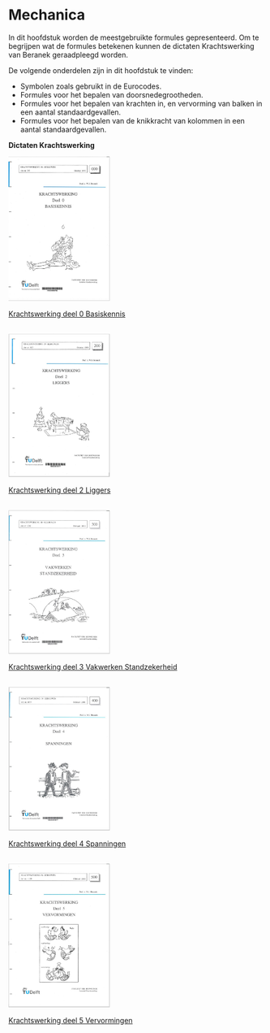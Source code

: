 # Mechanica

In dit hoofdstuk worden de meestgebruikte formules gepresenteerd. Om te begrijpen wat de formules betekenen kunnen de dictaten Krachtswerking van Beranek geraadpleegd worden.

De volgende onderdelen zijn in dit hoofdstuk te vinden:

- Symbolen zoals gebruikt in de Eurocodes.
- Formules voor het bepalen van doorsnedegrootheden.
- Formules voor het bepalen van krachten in, en vervorming van balken in een aantal standaardgevallen.
- Formules voor het bepalen van de knikkracht van kolommen in een aantal standaardgevallen.

**Dictaten Krachtswerking**

<img src="Images/0.jpg" alt="Krachtswerking deel 0 Basiskennis" width="200px">

[Krachtswerking deel 0 Basiskennis](Krachtswerking_deel_0_Basiskennis.pdf)

<br>

<img src="Images/2.jpg" alt="Krachtswerking deel 2 Liggers" width="200px">

[Krachtswerking deel 2 Liggers](Krachtswerking_deel_2_Liggers.pdf)

<br>

<img src="Images/3.jpg" alt="Krachtswerking deel 3 Vakwerken Standzekerheid" width="200px">

[Krachtswerking deel 3 Vakwerken Standzekerheid](Krachtswerking_deel_3_Vakwerken_Standzekerheid.pdf)

<br>

<img src="Images/4.jpg" alt="Krachtswerking deel 4 Spanningen" width="200px">

[Krachtswerking deel 4 Spanningen](Krachtswerking_deel_4_Spanningen.pdf)

<br>

<img src="Images/5.jpg" alt="Krachtswerking deel 5 Vervormingen" width="200px">

[Krachtswerking deel 5 Vervormingen](Krachtswerking_deel_5_vervormingen.pdf)
